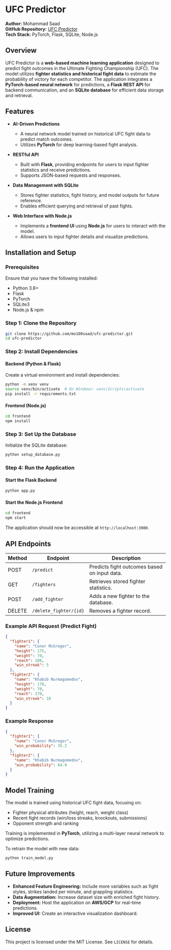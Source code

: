 # UFC Predictor

**Author:** Mohammad Saad  
**GitHub Repository:** [UFC Predictor](https://github.com/mo100saad/ufc-predictor/)  
**Tech Stack:** PyTorch, Flask, SQLite, Node.js  

## Overview

UFC Predictor is a **web-based machine learning application** designed to predict fight outcomes in the Ultimate Fighting Championship (UFC). The model utilizes **fighter statistics and historical fight data** to estimate the probability of victory for each competitor. The application integrates a **PyTorch-based neural network** for predictions, a **Flask REST API** for backend communication, and an **SQLite database** for efficient data storage and retrieval.

## Features

- **AI-Driven Predictions**  
  - A neural network model trained on historical UFC fight data to predict match outcomes.
  - Utilizes **PyTorch** for deep learning-based fight analysis.
  
- **RESTful API**  
  - Built with **Flask**, providing endpoints for users to input fighter statistics and receive predictions.
  - Supports JSON-based requests and responses.

- **Data Management with SQLite**  
  - Stores fighter statistics, fight history, and model outputs for future reference.
  - Enables efficient querying and retrieval of past fights.

- **Web Interface with Node.js**  
  - Implements a **frontend UI** using **Node.js** for users to interact with the model.
  - Allows users to input fighter details and visualize predictions.

## Installation and Setup

### Prerequisites

Ensure that you have the following installed:

- Python 3.8+
- Flask
- PyTorch
- SQLite3
- Node.js & npm

### Step 1: Clone the Repository

```bash
git clone https://github.com/mo100saad/ufc-predictor.git
cd ufc-predictor
```

### Step 2: Install Dependencies

#### Backend (Python & Flask)
Create a virtual environment and install dependencies:

```bash
python -m venv venv
source venv/bin/activate  # On Windows: venv\Scripts\activate
pip install -r requirements.txt
```

#### Frontend (Node.js)

```bash
cd frontend
npm install
```

### Step 3: Set Up the Database

Initialize the SQLite database:

```bash
python setup_database.py
```

### Step 4: Run the Application

#### Start the Flask Backend
```bash
python app.py
```

#### Start the Node.js Frontend
```bash
cd frontend
npm start
```

The application should now be accessible at `http://localhost:3000`.

## API Endpoints

| Method | Endpoint              | Description                              |
|--------|-----------------------|------------------------------------------|
| POST   | `/predict`            | Predicts fight outcomes based on input data. |
| GET    | `/fighters`           | Retrieves stored fighter statistics. |
| POST   | `/add_fighter`        | Adds a new fighter to the database. |
| DELETE | `/delete_fighter/{id}` | Removes a fighter record. |

### Example API Request (Predict Fight)

```json
{
  "fighter1": {
    "name": "Conor McGregor",
    "height": 175,
    "weight": 70,
    "reach": 188,
    "win_streak": 5
  },
  "fighter2": {
    "name": "Khabib Nurmagomedov",
    "height": 178,
    "weight": 70,
    "reach": 178,
    "win_streak": 10
  }
}
```

### Example Response

```json
{
  "fighter1": {
    "name": "Conor McGregor",
    "win_probability": 35.2
  },
  "fighter2": {
    "name": "Khabib Nurmagomedov",
    "win_probability": 64.8
  }
}
```

## Model Training

The model is trained using historical UFC fight data, focusing on:

- Fighter physical attributes (height, reach, weight class)
- Recent fight records (win/loss streaks, knockouts, submissions)
- Opponent strength and ranking

Training is implemented in **PyTorch**, utilizing a multi-layer neural network to optimize predictions.

To retrain the model with new data:

```bash
python train_model.py
```

## Future Improvements

- **Enhanced Feature Engineering:** Include more variables such as fight styles, strikes landed per minute, and grappling statistics.
- **Data Augmentation:** Increase dataset size with enriched fight history.
- **Deployment:** Host the application on **AWS/GCP** for real-time predictions.
- **Improved UI:** Create an interactive visualization dashboard.

## License

This project is licensed under the MIT License. See `LICENSE` for details.
